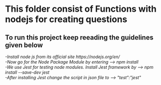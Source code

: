 <h1> This folder consist of Functions with nodejs for creating questions</h1>
<h2>To run this project keep reeading the guidelines given below</h2>
<i>-Install node js from its official site https://nodejs.org/en/ <br/>
  -Now go for the Node Package Module by entering --> npm install <br/>
  -We use Jest for testing node modules. Install Jest framework by --> npm install --save-dev jest<br/>
  -After installing Jest change the script in json file to --> "test":"jest"<br/>
